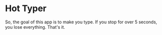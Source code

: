 # Hot Typer
So, the goal of this app is to make you type. If you stop for over 5 seconds, you lose everything. That's it.
